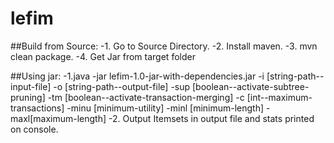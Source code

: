 # lefim

##Build from Source:
-1. Go to Source Directory.
-2. Install maven.
-3. mvn clean package.
-4. Get Jar from target folder


##Using jar:
-1.java -jar lefim-1.0-jar-with-dependencies.jar  -i [string-path--input-file] -o [string-path--output-file] -sup [boolean--activate-subtree-pruning] -tm [boolean--activate-transaction-merging] -c [int--maximum-transactions] -minu [minimum-utility] -minl [minimum-length] -maxl[maximum-length]
-2. Output Itemsets in output file and stats printed on console.
